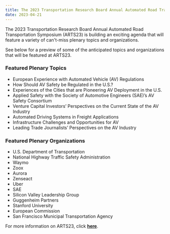 ```yaml
---
title: The 2023 Transportation Research Board Annual Automated Road Transportation Symposium
date: 2023-04-21
---
```


The 2023 Transportation Research Board Annual Automated Road Transportation Symposium (ARTS23) is building an exciting agenda that will feature a variety of can't-miss plenary topics and organizations.

See below for a preview of some of the anticipated topics and organizations that will be featured at ARTS23. 

### Featured Plenary Topics

-   European Experience with Automated Vehicle (AV) Regulations
-   How Should AV Safety be Regulated in the U.S.?
-   Experiences of the Cities that are Pioneering AV Deployment in the U.S.
-   Applied Safety with the Society of Automotive Engineers (SAE)’s AV Safety Consortium
-   Venture Capital Investors’ Perspectives on the Current State of the AV Industry
-   Automated Driving Systems in Freight Applications
-   Infrastructure Challenges and Opportunities for AV
-   Leading Trade Journalists’ Perspectives on the AV Industry

### Featured Plenary Organizations

-   U.S. Department of Transportation
-   National Highway Traffic Safety Administration 
-   Waymo
-   Zoox
-   Aurora
-   Zenseact
-   Uber
-   SAE
-   Silicon Valley Leadership Group
-   Guggenheim Partners
-   Stanford University
-   European Commission
-   San Francisco Municipal Transportation Agency 

For more information on ARTS23, click [**here**](https://trb.secure-platform.com/a/page/AutomatedRoadTransportationSymposium).
